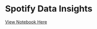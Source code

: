 # Spotify Data Insights

[View Notebook Here](https://github.com/Abstract-Dex/spotify_data_insights/blob/main/main.ipynb/)
